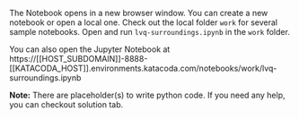 The Notebook opens in a new browser window. You can create a new notebook or open a local one. Check out the local folder `work` for several sample notebooks. Open and run `lvq-surroundings.ipynb` in the `work` folder.

You can also open the Jupyter Notebook at https://[[HOST_SUBDOMAIN]]-8888-[[KATACODA_HOST]].environments.katacoda.com/notebooks/work/lvq-surroundings.ipynb

**Note:**
There are placeholder(s) to write python code. If you need any help, you can checkout solution tab.